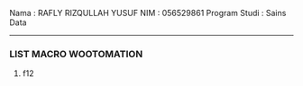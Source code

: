 Nama : RAFLY RIZQULLAH YUSUF
NIM : 056529861
Program Studi : Sains Data

---

### LIST MACRO WOOTOMATION
1. f12